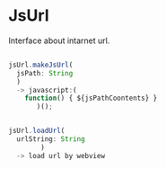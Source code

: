 
# JsUrl

Interface about intarnet url.  

```js.js

jsUrl.makeJsUrl(
  jsPath: String
  )
  -> javascript:(
    function() { ${jsPathCoontents} }
       )();


jsUrl.loadUrl(
  urlString: String
        )
  -> load url by webview  


```
